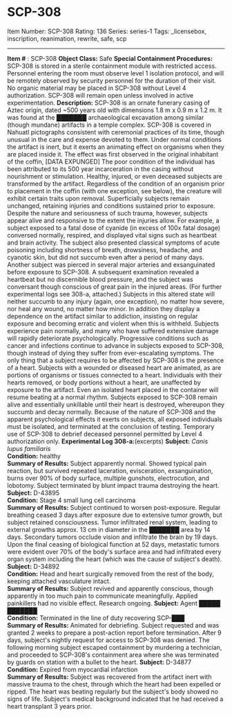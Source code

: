 # SCP-308
Item Number: SCP-308
Rating: 136
Series: series-1
Tags: _licensebox, inscription, reanimation, rewrite, safe, scp

---

**Item #** : SCP-308
**Object Class:** Safe
**Special Containment Procedures:** SCP-308 is stored in a sterile containment module with restricted access. Personnel entering the room must observe level 1 isolation protocol, and will be remotely observed by security personnel for the duration of their visit. No organic material may be placed in SCP-308 without Level 4 authorization. SCP-308 will remain open unless involved in active experimentation.
**Description:** SCP-308 is an ornate funerary casing of Aztec origin, dated ~500 years old with dimensions 1.8 m x 0.9 m x 1.2 m. It was found at the ███████ archaeological excavation among similar (though mundane) artifacts in a temple complex. SCP-308 is covered in Nahuatl pictographs consistent with ceremonial practices of its time, though unusual in the care and expense devoted to them. Under normal conditions the artifact is inert, but it exerts an animating effect on organisms when they are placed inside it. The effect was first observed in the original inhabitant of the coffin, [DATA EXPUNGED] The poor condition of the individual has been attributed to its 500 year incarceration in the casing without nourishment or stimulation.
Healthy, injured, or even deceased subjects are transformed by the artifact. Regardless of the condition of an organism prior to placement in the coffin (with one exception, see below), the creature will exhibit certain traits upon removal. Superficially subjects remain unchanged, retaining injuries and conditions sustained prior to exposure. Despite the nature and seriousness of such trauma, however, subjects appear alive and responsive to the extent the injuries allow. For example, a subject exposed to a fatal dose of cyanide (in excess of 100x fatal dosage) conversed normally, respired, and displayed vital signs such as heartbeat and brain activity. The subject also presented classical symptoms of acute poisoning including shortness of breath, drowsiness, headache, and cyanotic skin, but did not succumb even after a period of many days. Another subject was pierced in several major arteries and exsanguinated before exposure to SCP-308. A subsequent examination revealed a heartbeat but no discernible blood pressure, and the subject was conversant though conscious of great pain in the injured areas. (For further experimental logs see 308-a, attached.)
Subjects in this altered state will neither succumb to any injury (again, one exception), no matter how severe, nor heal any wound, no matter how minor. In addition they display a dependence on the artifact similar to addiction, insisting on regular exposure and becoming erratic and violent when this is withheld. Subjects experience pain normally, and many who have suffered extensive damage will rapidly deteriorate psychologically. Progressive conditions such as cancer and infections continue to advance in subjects exposed to SCP-308, though instead of dying they suffer from ever-escalating symptoms.
The only thing that a subject requires to be affected by SCP-308 is the presence of a heart. Subjects with a wounded or diseased heart are animated, as are portions of organisms or tissues connected to a heart. Individuals with their hearts removed, or body portions without a heart, are unaffected by exposure to the artifact. Even an isolated heart placed in the container will resume beating at a normal rhythm. Subjects exposed to SCP-308 remain alive and essentially unkillable until their heart is destroyed, whereupon they succumb and decay normally.
Because of the nature of SCP-308 and the apparent psychological effects it exerts on subjects, all exposed individuals must be isolated, and terminated at the conclusion of testing. Temporary use of SCP-308 to debrief deceased personnel permitted by Level 4 authorization only.
**Experimental Log 308-a:**(excerpts)
**Subject:** _Canis lupus familiaris_  
**Condition:** healthy  
**Summary of Results:** Subject apparently normal. Showed typical pain reaction, but survived repeated laceration, evisceration, exsanguination, burns over 90% of body surface, multiple gunshots, electrocution, and lobotomy. Subject terminated by blunt impact trauma destroying the heart.
**Subject:** D-43895  
**Condition:** Stage 4 small lung cell carcinoma  
**Summary of Results:** Subject continued to worsen post-exposure. Regular breathing ceased 3 days after exposure due to extensive tumor growth, but subject retained consciousness. Tumor infiltrated renal system, leading to external growths approx. 13 cm in diameter in the ███████ area by 14 days. Secondary tumors occlude vision and infiltrate the brain by 19 days. Upon the final ceasing of biological function at 52 days, metastatic tumors were evident over 70% of the body's surface area and had infiltrated every organ system including the heart (which was the cause of subject's death).
**Subject:** D-34892  
**Condition:** Head and heart surgically removed from the rest of the body, keeping attached vasculature intact.  
**Summary of Results:** Subject revived and apparently conscious, though apparently in too much pain to communicate meaningfully. Applied painkillers had no visible effect. Research ongoing.
**Subject:** Agent █████ ███████  
**Condition:** Terminated in the line of duty recovering SCP-███  
**Summary of Results:** Animated for debriefing. Subject requested and was granted 2 weeks to prepare a post-action report before termination. After 9 days, subject's nightly request for access to SCP-308 was denied. The following morning subject escaped containment by murdering a technician, and proceeded to SCP-308's containment area where she was terminated by guards on station with a bullet to the heart.
**Subject:** D-34877  
**Condition:** Expired from myocardial infarction  
**Summary of Results:** Subject was recovered from the artifact inert with massive trauma to the chest, through which the heart had been expelled or ripped. The heart was beating regularly but the subject's body showed no signs of life. Subject's medical background indicated that he had received a heart transplant 3 years prior.